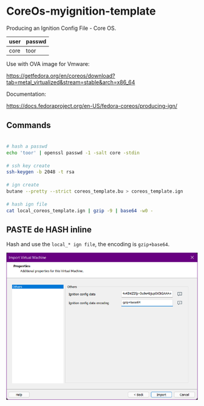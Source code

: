 # CoreOs-myignition-template

Producing an Ignition Config File - Core OS.

| user     | passwd |
| -------- | -------|
| core     | toor   |

Use with OVA image for Vmware:

<https://getfedora.org/en/coreos/download?tab=metal_virtualized&stream=stable&arch=x86_64>

Documentation:

<https://docs.fedoraproject.org/en-US/fedora-coreos/producing-ign/>

## Commands

```bash

# hash a passwd
echo 'toor' | openssl passwd -1 -salt core -stdin

# ssh key create
ssh-keygen -b 2048 -t rsa

# ign create
butane --pretty --strict coreos_template.bu > coreos_template.ign

# hash ign file
cat local_coreos_template.ign | gzip -9 | base64 -w0 -

```

## PASTE de HASH inline

Hash and use the `local_* ign file`, the encoding is `gzip+base64`.

![IMAGE](https://github.com/VictorGil-Ops/CoreOs-myignition-template/blob/main/images/vmware_ova_deploy.png)